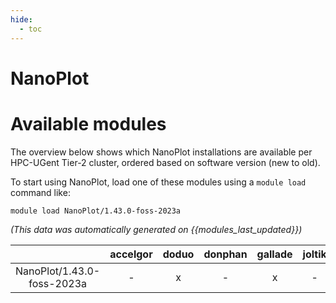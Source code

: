 ```yaml
---
hide:
  - toc
---
```


NanoPlot
========

# Available modules


The overview below shows which NanoPlot installations are available per HPC-UGent Tier-2 cluster, ordered based on software version (new to old).

To start using NanoPlot, load one of these modules using a `module load` command like:

```shell
module load NanoPlot/1.43.0-foss-2023a
```

*(This data was automatically generated on {{modules_last_updated}})*  

| |accelgor|doduo|donphan|gallade|joltik|litleo|shinx|
| :---: | :---: | :---: | :---: | :---: | :---: | :---: | :---: |
|NanoPlot/1.43.0-foss-2023a|-|x|-|x|-|x|x|
